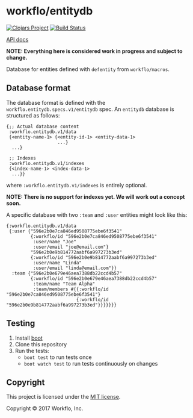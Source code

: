 # workflo/entitydb


[![Clojars Project](https://img.shields.io/clojars/v/workflo/entitydb.svg)](https://clojars.org/workflo/entitydb)
[![Build Status](https://travis-ci.org/workfloapp/entitydb.svg?branch=master)](https://travis-ci.org/workfloapp/entitydb)

[API docs](https://workfloapp.github.io/entitydb/)

**NOTE: Everything here is considered work in progress and subject to change.**

Database for entities defined with `defentity` from `workflo/macros`.


## Database format

The database format is defined with the `workflo.entitydb.specs.v1/entitydb`
spec. An `entitydb` database is structured as follows:

```
{;; Actual database content
 :workflo.entitydb.v1/data
 {<entity-name-1> {<entity-id-1> <entity-data-1>
                   ...}
  ...}

 ;; Indexes
 :workflo.entitydb.v1/indexes
 {<index-name-1> <index-data-1>
  ...}}
```

where `:workflo.entitydb.v1/indexes` is entirely optional.

**NOTE: There is no support for indexes yet. We will work out a concept
soon.**

A specific database with two `:team` and `:user` entities might look
like this:

```
{:workflo.entitydb.v1/data
 {:user {"596e2b0e7ca846ed9508775ebe6f3541"
         {:workflo/id "596e2b0e7ca846ed9508775ebe6f3541"
          :user/name "Joe"
          :user/email "joe@email.com"}
         "596e2b0e9b814772aabf6a997273b3ed"
         {:workflo/id "596e2b0e9b814772aabf6a997273b3ed"
          :user/name "Linda"
          :user/email "linda@email.com"}}
  :team {"596e2b0e679e46aea7388db22ccd4b57"
         {:workflo/id "596e2b0e679e46aea7388db22ccd4b57"
          :team/name "Team Alpha"
          :team/members #{{:workflo/id "596e2b0e7ca846ed9508775ebe6f3541"}
                          {:workflo/id "596e2b0e9b814772aabf6a997273b3ed"}}}}}}}
```


## Testing

1. Install [boot](http://boot-clj.com/)
1. Clone this repository
2. Run the tests:
   - `boot test` to run tests once
   - `boot watch test` to run tests continuously on changes


## Copyright

This project is licensed under the [MIT license](https://mit-license.org/).

Copyright © 2017 Workflo, Inc.
